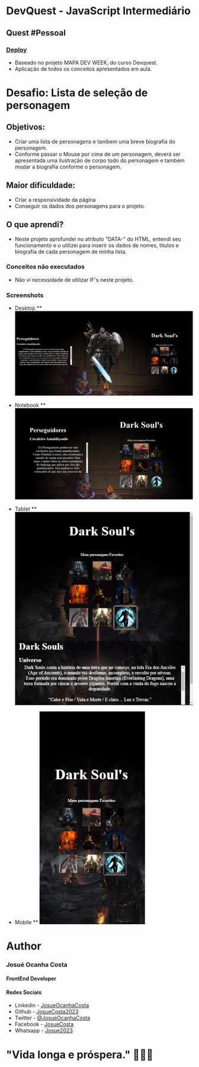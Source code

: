 # DevQuest - JavaScript Intermediário
## Quest #Pessoal
### [Deploy](https://josuecosta2023.github.io/darkSoulsPersonSelected/)
* Baseado no projeto MAPA DEV WEEK, do curso Devquest.
* Aplicação de todos os conceitos apresentados em aula.


# Desafio: Lista de seleção de personagem
## Objetivos:
* Criar uma lista de personagens e tambem uma breve biografia do personagem.
* Conforme passar o Mouse por cima de um personagem, deverá ser apresentada uma ilustração de corpo todo do personagem e também mudar a biografia conforme o personagem.

## Maior dificuldade:
* Criar a responsividade da página
* Conseguir os dados dos personagens para o projeto.

## O que aprendi?
* Neste projeto aprofundei no atributo "DATA-" do HTML, entendi seu funcionamento e o utilizei para inserir os dados de nomes, titulos e biografia de cada personagem de minha lista.

### Conceitos não executados
* Não vi necessidade de utilizar IF's neste projeto.

### Screenshots
* Desktop
** ![Visualização Desktop](./assets/designer/desktop.png)

* Notebook
** ![Visualização Notebook](./assets/designer/notbook.png)

* Tablet
** ![Visualização Tablet](./assets/designer/tablet.png)

* Mobile
** ![Visualização Mobile](./assets/designer/mobile.png)


# Author
### Josué Ocanha Costa
#### FrontEnd Developer
#### Redes Sociais

- Linkedin - [JosueOcanhaCosta](https://www.linkedin.com/in/josue-ocanha-costa/)
- Github - [JosueCosta2023](https://github.com/JosueCosta2023)
- Twitter - [@JosueOcanhaCosta](https://twitter.com/josue_ocanha)
- Facebook - [JosueCosta](https://www.facebook.com/JosueOcanhaCosta2023)
- Whatsapp - [Josue2023](https://wa.me/5565996408371?text=Ol%C3%A1%2C+encontrei+seu+whatsapp+no+Github.+Gostaria+de+falar+sobre+seus+projetos.)

# "Vida longa e próspera." 🖖🖖🖖
